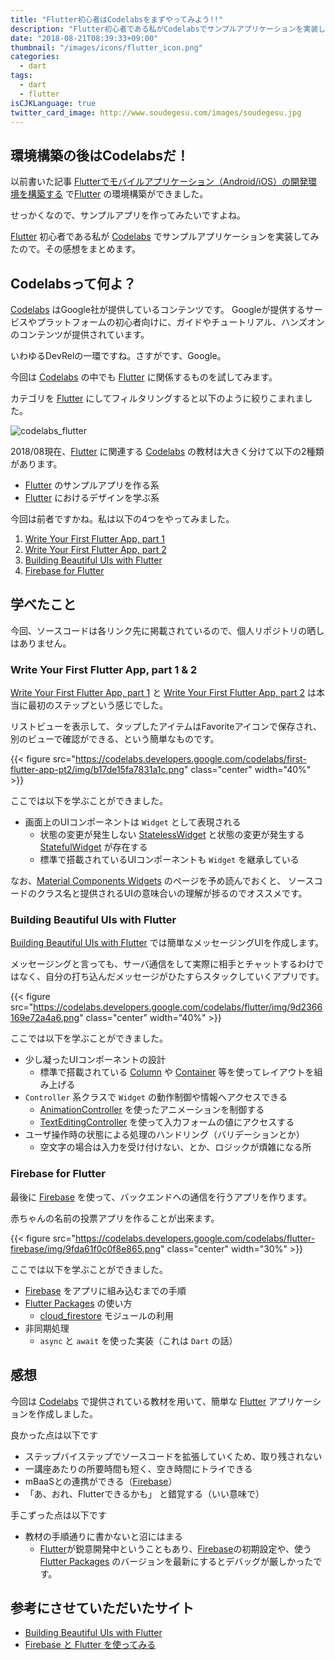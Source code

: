 ```yaml
---
title: "Flutter初心者はCodelabsをまずやってみよう!!"
description: "Flutter初心者である私がCodelabsでサンプルアプリケーションを実装してみました。今回はCodelabsでトレーニングしてみた感想をまとめます。"
date: "2018-08-21T08:39:33+09:00"
thumbnail: "/images/icons/flutter_icon.png"
categories:
  - dart
tags:
  - dart
  - flutter
isCJKLanguage: true
twitter_card_image: http://www.soudegesu.com/images/soudegesu.jpg
---
```


## 環境構築の後はCodelabsだ！

以前書いた記事 [Flutterでモバイルアプリケーション（Android/iOS）の開発環境を構築する](/dart/android-with-flutter/) で[Flutter](https://flutter.io/) の環境構築ができました。

せっかくなので、サンプルアプリを作ってみたいですよね。

[Flutter](https://flutter.io/) 初心者である私が [Codelabs](https://codelabs.developers.google.com/) でサンプルアプリケーションを実装してみたので。その感想をまとめます。

## Codelabsって何よ？

[Codelabs](https://codelabs.developers.google.com/) はGoogle社が提供しているコンテンツです。
Googleが提供するサービスやプラットフォームの初心者向けに、ガイドやチュートリアル、ハンズオンのコンテンツが提供されています。

いわゆるDevRelの一環ですね。さすがです、Google。

今回は [Codelabs](https://codelabs.developers.google.com/) の中でも [Flutter](https://flutter.io/) に関係するものを試してみます。

カテゴリを [Flutter](https://flutter.io/) にしてフィルタリングすると以下のように絞りこまれました。

![codelabs_flutter](/images/20180821/codelabs_flutter.png)

2018/08現在、[Flutter](https://flutter.io/) に関連する [Codelabs](https://codelabs.developers.google.com/) の教材は大きく分けて以下の2種類があります。

* [Flutter](https://flutter.io/) のサンプルアプリを作る系
* [Flutter](https://flutter.io/) におけるデザインを学ぶ系

今回は前者ですかね。私は以下の4つをやってみました。

1. [Write Your First Flutter App, part 1](https://codelabs.developers.google.com/codelabs/first-flutter-app-pt1/index.html?index=..%2F..%2Findex#0)
2. [Write Your First Flutter App, part 2](https://codelabs.developers.google.com/codelabs/first-flutter-app-pt2/index.html?index=..%2F..%2Findex#0)
3. [Building Beautiful UIs with Flutter](https://codelabs.developers.google.com/codelabs/flutter/index.html?index=..%2F..%2Findex#0)
4. [Firebase for Flutter](https://codelabs.developers.google.com/codelabs/flutter-firebase/index.html?index=..%2F..%2Findex#0)

## 学べたこと

今回、ソースコードは各リンク先に掲載されているので、個人リポジトリの晒しはありません。

### Write Your First Flutter App, part 1 & 2

[Write Your First Flutter App, part 1](https://codelabs.developers.google.com/codelabs/first-flutter-app-pt1/index.html?index=..%2F..%2Findex#0) と
[Write Your First Flutter App, part 2](https://codelabs.developers.google.com/codelabs/first-flutter-app-pt2/index.html?index=..%2F..%2Findex#0) は本当に最初のステップという感じでした。

リストビューを表示して、タップしたアイテムはFavoriteアイコンで保存され、別のビューで確認ができる、という簡単なものです。

{{< figure src="https://codelabs.developers.google.com/codelabs/first-flutter-app-pt2/img/b17de15fa7831a1c.png" class="center" width="40%" >}}

ここでは以下を学ぶことができました。

* 画面上のUIコンポーネントは `Widget` として表現される
  * 状態の変更が発生しない [StatelessWidget](https://docs.flutter.io/flutter/widgets/StatelessWidget-class.html) と状態の変更が発生する [StatefulWidget](https://docs.flutter.io/flutter/widgets/StatefulWidget-class.html) が存在する
  * 標準で搭載されているUIコンポーネントも `Widget` を継承している

なお、[Material Components Widgets](https://flutter.io/widgets/material/) のページを予め読んでおくと、
ソースコードのクラス名と提供されるUIの意味合いの理解が捗るのでオススメです。

### Building Beautiful UIs with Flutter

[Building Beautiful UIs with Flutter](https://codelabs.developers.google.com/codelabs/flutter/index.html?index=..%2F..%2Findex#0) では簡単なメッセージングUIを作成します。

メッセージングと言っても、サーバ通信をして実際に相手とチャットするわけではなく、自分の打ち込んだメッセージがひたすらスタックしていくアプリです。

{{< figure src="https://codelabs.developers.google.com/codelabs/flutter/img/9d2366169e72a4a6.png" class="center" width="40%" >}}

ここでは以下を学ぶことができました。

* 少し凝ったUIコンポーネントの設計
  * 標準で搭載されている [Column](https://docs.flutter.io/flutter/widgets/Column-class.html) や [Container](https://docs.flutter.io/flutter/widgets/Container-class.html) 等を使ってレイアウトを組み上げる
* `Controller` 系クラスで `Widget` の動作制御や情報へアクセスできる
  * [AnimationController](https://docs.flutter.io/flutter/animation/AnimationController-class.html) を使ったアニメーションを制御する
  * [TextEditingController](https://docs.flutter.io/flutter/widgets/TextEditingController-class.html) を使って入力フォームの値にアクセスする
* ユーザ操作時の状態による処理のハンドリング（バリデーションとか）
  * 空文字の場合は入力を受け付けない、とか、ロジックが煩雑になる所

### Firebase for Flutter

最後に [Firebase](https://console.firebase.google.com/) を使って、バックエンドへの通信を行うアプリを作ります。

赤ちゃんの名前の投票アプリを作ることが出来ます。

{{< figure src="https://codelabs.developers.google.com/codelabs/flutter-firebase/img/9fda61f0c0f8e865.png" class="center" width="30%" >}}

ここでは以下を学ぶことができました。

* [Firebase](https://console.firebase.google.com/) をアプリに組み込むまでの手順
* [Flutter Packages](https://pub.dartlang.org/flutter) の使い方
  * [cloud_firestore](https://pub.dartlang.org/packages/cloud_firestore) モジュールの利用
* 非同期処理
  * `async` と `await` を使った実装（これは `Dart` の話）

## 感想

今回は [Codelabs](https://codelabs.developers.google.com/) で提供されている教材を用いて、簡単な [Flutter](https://flutter.io/) アプリケーションを作成しました。

良かった点は以下です

* ステップバイステップでソースコードを拡張していくため、取り残されない
* 一講座あたりの所要時間も短く、空き時間にトライできる
* mBaaSとの連携ができる（[Firebase](https://console.firebase.google.com/)）
* 「あ、おれ、Flutterできるかも」 と錯覚する（いい意味で）

手こずった点は以下です

* 教材の手順通りに書かないと沼にはまる
  * [Flutter](https://flutter.io/)が鋭意開発中ということもあり、[Firebase](https://console.firebase.google.com/)の初期設定や、使う [Flutter Packages](https://pub.dartlang.org/flutter) のバージョンを最新にするとデバッグが厳しかったです。

## 参考にさせていただいたサイト
* [Building Beautiful UIs with Flutter](https://codelabs.developers.google.com/codelabs/flutter/index.html?index=..%2F..%2Findex#0)
* [Firebase と Flutter を使ってみる](https://firebase.google.com/docs/flutter/setup?hl=ja)
